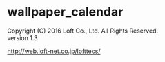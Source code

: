 # wallpaper_calendar

Copyright (C) 2016 Loft Co., Ltd. All Rights Reserved.  
version 1.3  

<http://web.loft-net.co.jp/lofttecs/>
